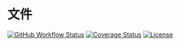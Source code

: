 # 文件

[![GitHub Workflow Status](https://img.shields.io/github/workflow/status/miaoxing/file/Build?style=flat-square)](https://github.com/miaoxing/file/actions)
[![Coverage Status](https://img.shields.io/coveralls/miaoxing/file.svg?style=flat-square)](https://coveralls.io/r/miaoxing/file?branch=master)
[![License](http://img.shields.io/badge/license-MIT-brightgreen.svg?style=flat-square)](http://www.opensource.org/licenses/MIT)
